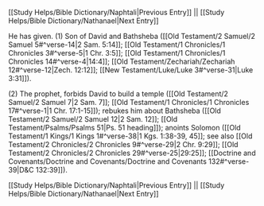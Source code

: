[[Study Helps/Bible Dictionary/Naphtali|Previous Entry]]  ||  [[Study Helps/Bible Dictionary/Nathanael|Next Entry]]

 He has given. (1) Son of David and Bathsheba ([[Old Testament/2 Samuel/2 Samuel 5#^verse-14|2 Sam. 5:14]]; [[Old Testament/1 Chronicles/1 Chronicles 3#^verse-5|1 Chr. 3:5]]; [[Old Testament/1 Chronicles/1 Chronicles 14#^verse-4|14:4]]; [[Old Testament/Zechariah/Zechariah 12#^verse-12|Zech. 12:12]]; [[New Testament/Luke/Luke 3#^verse-31|Luke 3:31]]).

 (2) The prophet, forbids David to build a temple ([[Old Testament/2 Samuel/2 Samuel 7|2 Sam. 7]]; [[Old Testament/1 Chronicles/1 Chronicles 17#^verse-1|1 Chr. 17:1-15]]); rebukes him about Bathsheba ([[Old Testament/2 Samuel/2 Samuel 12|2 Sam. 12]]; [[Old Testament/Psalms/Psalms 51|Ps. 51 heading]]); anoints Solomon ([[Old Testament/1 Kings/1 Kings 1#^verse-38|1 Kgs. 1:38-39, 45]]; see also [[Old Testament/2 Chronicles/2 Chronicles 9#^verse-29|2 Chr. 9:29]]; [[Old Testament/2 Chronicles/2 Chronicles 29#^verse-25|29:25]]; [[Doctrine and Covenants/Doctrine and Covenants/Doctrine and Covenants 132#^verse-39|D&C 132:39]]).

[[Study Helps/Bible Dictionary/Naphtali|Previous Entry]]  ||  [[Study Helps/Bible Dictionary/Nathanael|Next Entry]]